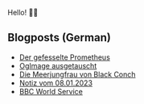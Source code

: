 Hello! 👋🏻

## Blogposts (German)
<!-- BLOG-POST-LIST:START -->
- [Der gefesselte Prometheus](https://maurice-renck.de/de/leseliste/der-gefesselte-prometheus)
- [OgImage ausgetauscht](https://maurice-renck.de/de/notes/2023/ogimage-ausgetauscht)
- [Die Meerjungfrau von Black Conch](https://maurice-renck.de/de/leseliste/die-meerjungfrau-von-black-conch)
- [Notiz vom 08.01.2023](https://maurice-renck.de/de/notes/2023/1673213440)
- [BBC World Service](https://maurice-renck.de/de/notes/2023/bbc-world-service)
<!-- BLOG-POST-LIST:END -->

<!--
**mauricerenck/mauricerenck** is a ✨ _special_ ✨ repository because its `README.md` (this file) appears on your GitHub profile.

Here are some ideas to get you started:

- 🔭 I’m currently working on ...
- 🌱 I’m currently learning ...
- 👯 I’m looking to collaborate on ...
- 🤔 I’m looking for help with ...
- 💬 Ask me about ...
- 📫 How to reach me: ...
- 😄 Pronouns: ...
- ⚡ Fun fact: ...
-->
